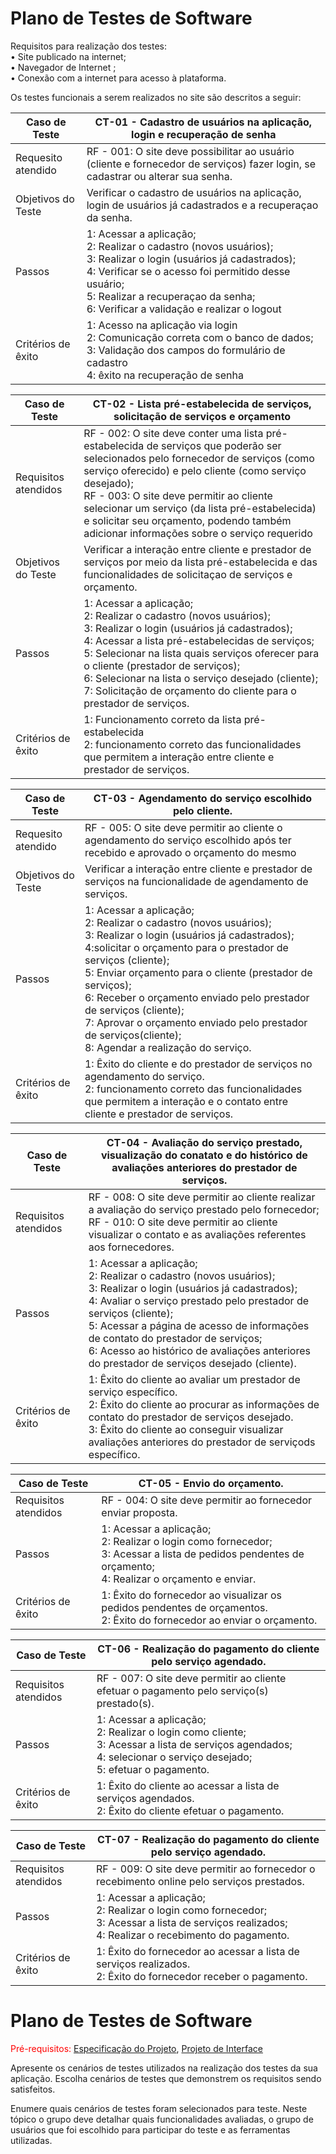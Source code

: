 # Plano de Testes de Software

Requisitos para realização dos testes:<br>
• Site publicado na internet;<br>• Navegador de Internet ;<br>
• Conexão com a internet para acesso à plataforma.


Os testes funcionais a serem realizados no site são descritos a seguir:

|Caso de Teste        |CT-01 - Cadastro de usuários na aplicação, login e recuperação de senha|
|---------------------|----------------------------------------------------------------|
|Requesito atendido   |RF - 001: O site deve possibilitar ao usuário (cliente e fornecedor de serviços) fazer login, se cadastrar ou alterar sua senha.
|Objetivos do Teste   |Verificar o cadastro de usuários na aplicação, login de usuários já cadastrados e a recuperaçao da senha.|
|Passos               |1: Acessar a aplicação;<br>2: Realizar o cadastro (novos usuários);<br>3: Realizar o login (usuários já cadastrados);<br>4: Verificar se o acesso foi permitido desse usuário;<br>5: Realizar a recuperaçao da senha;<br>6: Verificar a validação e realizar o logout|
|Critérios de êxito   |1: Acesso na aplicação via login<br>2: Comunicação correta com o banco de dados;<br>3: Validação dos campos do formulário de cadastro<br>4: êxito na recuperação de senha |

Caso de Teste        |CT-02 - Lista pré-estabelecida de serviços, solicitação de serviços e orçamento|
|---------------------|----------------------------------------------------------------|
|Requisitos atendidos   |RF - 002: O site deve conter uma lista pré-estabelecida de serviços que poderão ser selecionados pelo fornecedor de serviços (como serviço oferecido) e pelo cliente (como serviço desejado);<br> RF - 003: O site deve permitir ao cliente selecionar um serviço (da lista pré-estabelecida) e solicitar seu orçamento, podendo também adicionar informações sobre o serviço requerido
|Objetivos do Teste   |Verificar a interação entre cliente e prestador de serviços por meio da lista pré-estabelecida e das funcionalidades de solicitaçao de serviços e orçamento. |
|Passos               |1: Acessar a aplicação;<br>2: Realizar o cadastro (novos usuários);<br>3: Realizar o login (usuários já cadastrados);<br>4: Acessar a lista pré-estabelecidas de serviços;<br>5: Selecionar na lista quais serviços oferecer para o cliente (prestador de serviços);<br>6: Selecionar na lista o serviço desejado (cliente);<br>7:  Solicitação de orçamento do cliente para o prestador de serviços. |
|Critérios de êxito   |1: Funcionamento correto da lista pré-estabelecida<br>2: funcionamento correto das funcionalidades que permitem a interação entre cliente e prestador de serviços.

Caso de Teste        |CT-03 - Agendamento do serviço escolhido pelo cliente.|
|---------------------|----------------------------------------------------------------|
|Requesito atendido   |RF - 005: O site deve permitir ao cliente o agendamento do serviço escolhido após ter recebido e aprovado o orçamento do mesmo
|Objetivos do Teste   |Verificar a interação entre cliente e prestador de serviços na funcionalidade de agendamento de serviços. |
|Passos               |1: Acessar a aplicação;<br>2: Realizar o cadastro (novos usuários);<br>3: Realizar o login (usuários já cadastrados);<br>4:solicitar o orçamento para o prestador de serviços (cliente);<br>5: Enviar orçamento para o cliente (prestador de serviços);<br>6: Receber o orçamento enviado pelo prestador de serviços (cliente);<br>7: Aprovar o orçamento enviado pelo prestador de serviços(cliente);<br>8: Agendar a realização do serviço. |
|Critérios de êxito   |1: Êxito do cliente e do prestador de serviços no agendamento do serviço.<br>2: funcionamento correto das funcionalidades que permitem a interação e o contato entre cliente e prestador de serviços.

Caso de Teste        |CT-04 - Avaliação do serviço prestado, visualização do conatato e do histórico de avaliações anteriores do prestador de serviços.|
|---------------------|----------------------------------------------------------------|
|Requisitos atendidos   |RF - 008: O site deve permitir ao cliente realizar a avaliação do serviço prestado pelo fornecedor;<br>RF - 010: O site deve permitir ao cliente visualizar o contato e as avaliações referentes aos fornecedores. |
|Passos               |1: Acessar a aplicação;<br>2: Realizar o cadastro (novos usuários);<br>3: Realizar o login (usuários já cadastrados);<br>4: Avaliar o serviço prestado pelo prestador de serviços (cliente);<br>5: Acessar a página de acesso de informações de contato do prestador de serviços;<br>6: Acesso ao histórico de avaliações anteriores do prestador de serviços desejado (cliente).|
|Critérios de êxito   |1: Êxito do cliente ao avaliar um prestador de serviço específico.<br>2:  Êxito do cliente ao procurar as informações de contato do prestador de serviços desejado.<br>3: Êxito do cliente ao conseguir visualizar avaliações anteriores do prestador de serviçods específico.

Caso de Teste        |CT-05 - Envio do orçamento.|
|---------------------|----------------------------------------------------------------|
|Requisitos atendidos   |RF - 004: O site deve permitir ao fornecedor enviar proposta.	                                                       |
|Passos               |1: Acessar a aplicação;<br>2: Realizar o login como fornecedor;<br>3: Acessar a lista de pedidos pendentes de orçamento;<br>4: Realizar o orçamento e enviar.|
|Critérios de êxito   |1: Êxito do fornecedor ao visualizar os pedidos pendentes de orçamentos.<br>2:  Êxito do fornecedor ao enviar o orçamento.

Caso de Teste        |CT-06 - Realização do pagamento do cliente pelo serviço agendado.|
|---------------------|----------------------------------------------------------------|
|Requisitos atendidos   |RF - 007: O site deve permitir ao cliente efetuar o pagamento pelo serviço(s) prestado(s).	                                               |
|Passos               |1: Acessar a aplicação;<br>2: Realizar o login como cliente;<br>3: Acessar a lista de serviços agendados;<br>4: selecionar o serviço desejado;<br>5: efetuar o pagamento.|
|Critérios de êxito   |1: Êxito do cliente ao acessar a lista de serviços agendados.<br>2:  Êxito do cliente efetuar o pagamento.

Caso de Teste        |CT-07 - Realização do pagamento do cliente pelo serviço agendado.|
|---------------------|----------------------------------------------------------------|
|Requisitos atendidos   |RF - 009: O site deve permitir ao fornecedor o recebimento online pelo serviços prestados.		                                               	 |
|Passos               |1: Acessar a aplicação;<br>2: Realizar o login como fornecedor;<br>3: Acessar a lista de serviços realizados;<br>4: Realizar o recebimento do pagamento.|
|Critérios de êxito   |1: Êxito do fornecedor ao acessar a lista de serviços realizados.<br>2:  Êxito do fornecedor receber o pagamento.


# Plano de Testes de Software

<span style="color:red">Pré-requisitos: <a href="2-Especificação do Projeto.md"> Especificação do Projeto</a></span>, <a href="3-Projeto de Interface.md"> Projeto de Interface</a>

Apresente os cenários de testes utilizados na realização dos testes da sua aplicação. Escolha cenários de testes que demonstrem os requisitos sendo satisfeitos.

Enumere quais cenários de testes foram selecionados para teste. Neste tópico o grupo deve detalhar quais funcionalidades avaliadas, o grupo de usuários que foi escolhido para participar do teste e as ferramentas utilizadas.
 